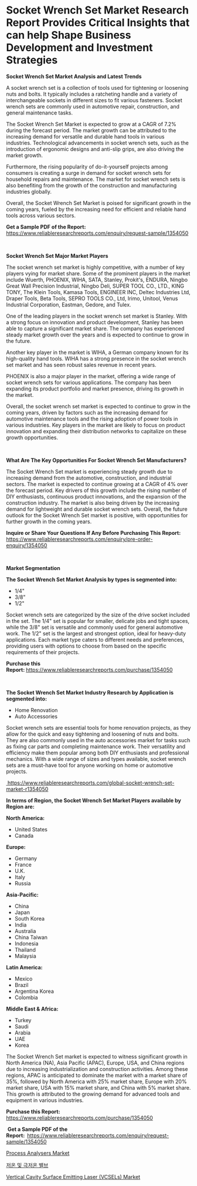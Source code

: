 <p><h1>Socket Wrench Set Market Research Report Provides Critical Insights that can help Shape Business Development and Investment Strategies</h1></p><p><strong>Socket Wrench Set Market Analysis and Latest Trends</strong></p>
<p><p>A socket wrench set is a collection of tools used for tightening or loosening nuts and bolts. It typically includes a ratcheting handle and a variety of interchangeable sockets in different sizes to fit various fasteners. Socket wrench sets are commonly used in automotive repair, construction, and general maintenance tasks.</p><p>The Socket Wrench Set Market is expected to grow at a CAGR of 7.2% during the forecast period. The market growth can be attributed to the increasing demand for versatile and durable hand tools in various industries. Technological advancements in socket wrench sets, such as the introduction of ergonomic designs and anti-slip grips, are also driving the market growth.</p><p>Furthermore, the rising popularity of do-it-yourself projects among consumers is creating a surge in demand for socket wrench sets for household repairs and maintenance. The market for socket wrench sets is also benefiting from the growth of the construction and manufacturing industries globally.</p><p>Overall, the Socket Wrench Set Market is poised for significant growth in the coming years, fueled by the increasing need for efficient and reliable hand tools across various sectors.</p></p>
<p><strong>Get a Sample PDF of the Report:&nbsp;</strong> <a href="https://www.reliableresearchreports.com/enquiry/request-sample/1354050">https://www.reliableresearchreports.com/enquiry/request-sample/1354050</a></p>
<p>&nbsp;</p>
<p><strong>Socket Wrench Set Major Market Players</strong></p>
<p><p>The socket wrench set market is highly competitive, with a number of key players vying for market share. Some of the prominent players in the market include Wuerth, PHOENIX, WIHA, SATA, Stanley, Prokit's, ENDURA, Ningbo Great Wall Precision Industrial, Ningbo Deli, SUPER TOOL CO., LTD., KING TONY, The Klein Tools, Kamasa Tools, ENGINEER INC, Deltec Industries Ltd, Draper Tools, Beta Tools, SEPRO TOOLS CO., Ltd, Irimo, Unitool, Venus Industrial Corporation, Eastman, Gedore, and Tulex.</p><p>One of the leading players in the socket wrench set market is Stanley. With a strong focus on innovation and product development, Stanley has been able to capture a significant market share. The company has experienced steady market growth over the years and is expected to continue to grow in the future.</p><p>Another key player in the market is WIHA, a German company known for its high-quality hand tools. WIHA has a strong presence in the socket wrench set market and has seen robust sales revenue in recent years.</p><p>PHOENIX is also a major player in the market, offering a wide range of socket wrench sets for various applications. The company has been expanding its product portfolio and market presence, driving its growth in the market.</p><p>Overall, the socket wrench set market is expected to continue to grow in the coming years, driven by factors such as the increasing demand for automotive maintenance tools and the rising adoption of power tools in various industries. Key players in the market are likely to focus on product innovation and expanding their distribution networks to capitalize on these growth opportunities.</p></p>
<p>&nbsp;</p>
<p><strong>What Are The Key Opportunities For Socket Wrench Set Manufacturers?</strong></p>
<p><p>The Socket Wrench Set market is experiencing steady growth due to increasing demand from the automotive, construction, and industrial sectors. The market is expected to continue growing at a CAGR of 4% over the forecast period. Key drivers of this growth include the rising number of DIY enthusiasts, continuous product innovations, and the expansion of the construction industry. The market is also being driven by the increasing demand for lightweight and durable socket wrench sets. Overall, the future outlook for the Socket Wrench Set market is positive, with opportunities for further growth in the coming years.</p></p>
<p><strong>Inquire or Share Your Questions If Any Before Purchasing This Report:</strong> <a href="https://www.reliableresearchreports.com/enquiry/pre-order-enquiry/1354050">https://www.reliableresearchreports.com/enquiry/pre-order-enquiry/1354050</a></p>
<p>&nbsp;</p>
<p><strong>Market Segmentation</strong></p>
<p><strong>The Socket Wrench Set Market Analysis by types is segmented into:</strong></p>
<p><ul><li>1/4"</li><li>3/8"</li><li>1/2"</li></ul></p>
<p><p>Socket wrench sets are categorized by the size of the drive socket included in the set. The 1/4" set is popular for smaller, delicate jobs and tight spaces, while the 3/8" set is versatile and commonly used for general automotive work. The 1/2" set is the largest and strongest option, ideal for heavy-duty applications. Each market type caters to different needs and preferences, providing users with options to choose from based on the specific requirements of their projects.</p></p>
<p><strong>Purchase this Report:&nbsp;</strong><a href="https://www.reliableresearchreports.com/purchase/1354050">https://www.reliableresearchreports.com/purchase/1354050</a></p>
<p>&nbsp;</p>
<p><strong>The Socket Wrench Set Market Industry Research by Application is segmented into:</strong></p>
<p><ul><li>Home Renovation</li><li>Auto Accessories</li></ul></p>
<p><p>Socket wrench sets are essential tools for home renovation projects, as they allow for the quick and easy tightening and loosening of nuts and bolts. They are also commonly used in the auto accessories market for tasks such as fixing car parts and completing maintenance work. Their versatility and efficiency make them popular among both DIY enthusiasts and professional mechanics. With a wide range of sizes and types available, socket wrench sets are a must-have tool for anyone working on home or automotive projects.</p></p>
<p><a href="https://www.reliableresearchreports.com/global-socket-wrench-set-market-r1354050">&nbsp;https://www.reliableresearchreports.com/global-socket-wrench-set-market-r1354050</a></p>
<p><strong>In terms of Region, the Socket Wrench Set Market Players available by Region are:</strong></p>
<p>
    <p> <strong> North America: </strong>
        <ul>
            <li>United States</li>
            <li>Canada</li>
        </ul>
        </p> 
    <p> <strong> Europe: </strong>
        <ul>
            <li>Germany</li>
            <li>France</li>
            <li>U.K.</li>
            <li>Italy</li>
            <li>Russia</li>
        </ul>
        </p> 
    <p> <strong> Asia-Pacific: </strong>
        <ul>
            <li>China</li>
            <li>Japan</li>
            <li>South Korea</li>
            <li>India</li>
            <li>Australia</li>
            <li>China Taiwan</li>
            <li>Indonesia</li>
            <li>Thailand</li>
            <li>Malaysia</li>
        </ul>
        </p> 
    <p> <strong> Latin America: </strong>
        <ul>
            <li>Mexico</li>
            <li>Brazil</li>
            <li>Argentina Korea</li>
            <li>Colombia</li>
        </ul>
        </p> 
    <p> <strong> Middle East & Africa: </strong>
        <ul>
            <li>Turkey</li>
            <li>Saudi</li>
            <li>Arabia</li>
            <li>UAE</li>
            <li>Korea</li>
        </ul>
    </p>
    </p>
<p><p>The Socket Wrench Set market is expected to witness significant growth in North America (NA), Asia Pacific (APAC), Europe, USA, and China regions due to increasing industrialization and construction activities. Among these regions, APAC is anticipated to dominate the market with a market share of 35%, followed by North America with 25% market share, Europe with 20% market share, USA with 15% market share, and China with 5% market share. This growth is attributed to the growing demand for advanced tools and equipment in various industries.</p></p>
<p><strong>Purchase this Report: </strong><a href="https://www.reliableresearchreports.com/purchase/1354050">https://www.reliableresearchreports.com/purchase/1354050</a></p>
<p>&nbsp;<strong>Get a Sample PDF of the Report:&nbsp;&nbsp;</strong><a href="https://www.reliableresearchreports.com/enquiry/request-sample/1354050">https://www.reliableresearchreports.com/enquiry/request-sample/1354050</a></p>
<p><strong></strong></p>
<p><p><a href="https://github.com/ajiariaa/Market-Research-Report-List-1/blob/main/process-analysers-market.md">Process Analysers Market</a></p><p><a href="https://github.com/BrettWeberrt8767765/Market-Research-Report-List-2/blob/main/2223686172618.md">저온 및 극저온 밸브</a></p><p><a href="https://github.com/niyotibauri9/Market-Research-Report-List-1/blob/main/vertical-cavity-surface-emitting-laser-vcsels-market.md">Vertical Cavity Surface Emitting Laser (VCSELs) Market</a></p></p>